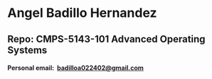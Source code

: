 # Angel Badillo Hernandez

## Repo: CMPS-5143-101 Advanced Operating Systems

#### Personal email: &nbsp;badilloa022402@gmail.com
